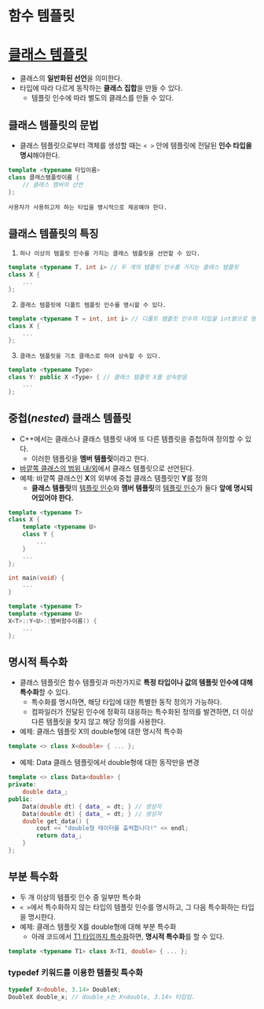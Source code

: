 # 함수 템플릿

# [클래스 템플릿](https://www.tcpschool.com/cpp/cpp_template_class#google_vignette)
- 클래스의 **일반화된 선언**을 의미한다.
- 타입에 따라 다르게 동작하는 **클래스 집합**을 만들 수 있다.
    - 템플릿 인수에 따라 별도의 클래스를 만들 수 있다.

## 클래스 템플릿의 문법
- 클래스 템플릿으로부터 객체를 생성할 때는 `< >` 안에 템플릿에 전달된 **인수 타입을 명시**해야한다.
```cpp
template <typename 타입이름>
class 클래스템플릿이름 {
    // 클래스 멤버의 선언
};
```
```plaintext
사용자가 사용하고자 하는 타입을 명시적으로 제공해야 한다.
```

## 클래스 템플릿의 특징
1. `하나 이상의 템플릿 인수를 가지는 클래스 템플릿을 선언할 수 있다.`
```cpp
template <typename T, int i> // 두 개의 템플릿 인수를 가지는 클래스 템플릿
class X {
    ...
};
```
2. `클래스 템플릿에 디폴트 템플릿 인수를 명시할 수 있다.`
```cpp
template <typename T = int, int i> // 디폴트 템플릿 인수의 타입을 int형으로 명시
class X {
    ...
};
```
3. `클래스 템플릿을 기초 클래스로 하여 상속할 수 있다.`
```cpp
template <typename Type>
class Y: public X <Type> { // 클래스 템플릿 X를 상속받음
    ...
};
```

## 중첩(*nested*) 클래스 템플릿
- C++에서는 클래스나 클래스 템플릿 내에 또 다른 템플릿을 중첩하여 정의할 수 있다.
    - 이러한 템플릿을 **멤버 템플릿**이라고 한다.
- <ins>바깥쪽 클래스의 범위 내/외</ins>에서 클래스 템플릿으로 선언된다.
- 예제: 바깥쪽 클래스인 **X**의 외부에 중첩 클래스 템플릿인 **Y**를 정의
    - **클래스 템플릿**의 <ins>템플릿 인수</ins>와 **멤버 템플릿**의 <ins>템플릿 인수</ins>가 둘다 **앞에 명시되어있어야 한다.**
```cpp
template <typename T>
class X {
    template <typename U>
    class Y {
        ...
    }
    ...
};

int main(void) {
    ...
}

template <typename T>
template <typename U>
X<T>::Y<U>::멤버함수이름() {
    ...
};
```

## 명시적 특수화
- 클래스 템플릿은 함수 템플릿과 마찬가지로 **특정 타입이나 값의 템플릿 인수에 대해 특수화**할 수 있다.
    - 특수화를 명시하면, 해당 타입에 대한 특별한 동작 정의가 가능하다.
    - 컴파일러가 전달된 인수에 정확히 대응하는 특수화된 정의를 발견하면, 더 이상 다른 템플릿을 찾지 않고 해당 정의를 사용한다.
- 예제: 클래스 템플릿 X의 double형에 대한 명시적 특수화
```cpp
template <> class X<double> { ... };
```
- 예제: Data 클래스 템플릿에서 double형에 대한 동작만을 변경
```cpp
template <> class Data<double> {
private:
    double data_;
public:
    Data(double dt) { data_ = dt; } // 생성자
    Data(double dt) { data_ = dt; } // 생성자
    double get_data() {
        cout << "double형 테이터를 출력합니다!" << endl;
        return data_;
    }
};
```

## 부분 특수화
- 두 개 이상의 템플릿 인수 중 일부만 특수화
- `< >`에서 특수화하지 않는 타입의 템플릿 인수를 명시하고, 그 다음 특수화하는 타입을 명시한다.
- 예제: 클래스 템플릿 X를 double형에 대해 부분 특수화
    - 아래 코드에서 <ins>T1 타입까지 특수화</ins>하면, **명시적 특수화**를 할 수 있다.
```cpp
template <typename T1> class X<T1, double> { ... };
```

### **typedef** 키워드를 이용한 템플릿 특수화
```cpp
typedef X<double, 3.14> DoubleX;
DoubleX double_x; // double_x는 X<double, 3.14> 타입임.
```
